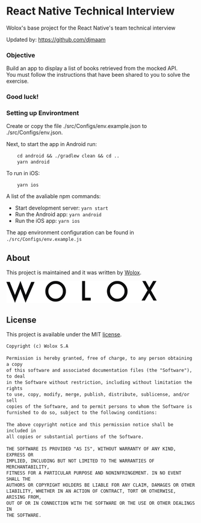 # React Native Technical Interview

Wolox's base project for the React Native's team technical interview

Updated by: https://github.com/djmaam

### Objective

Build an app to display a list of books retrieved from the mocked API.  
You must follow the instructions that have been shared to you to solve the exercise.

### Good luck!

### Setting up Environtment

Create or copy the file ./src/Configs/env.example.json to ./src/Configs/env.json.

Next, to start the app in Android run:

```shell
    cd android && ./gradlew clean && cd ..
    yarn android
```

To run in iOS:

```shell
    yarn ios
```

A list of the avaliable npm commands:

- Start development server: `yarn start`
- Run the Android app: `yarn android`
- Run the iOS app: `yarn ios`

The app environment configuration can be found in `./src/Configs/env.example.js`

## <a name="topic-about"></a> About

This project is maintained and it was written by [Wolox](http://www.wolox.com.ar).

![Wolox](https://raw.githubusercontent.com/Wolox/press-kit/master/logos/logo_banner.png)

## <a name="topic-license"></a> License

This project is available under the MIT [license](https://raw.githubusercontent.com/Wolox/wolmo-core-android/master/LICENSE.md).

    Copyright (c) Wolox S.A

    Permission is hereby granted, free of charge, to any person obtaining a copy
    of this software and associated documentation files (the "Software"), to deal
    in the Software without restriction, including without limitation the rights
    to use, copy, modify, merge, publish, distribute, sublicense, and/or sell
    copies of the Software, and to permit persons to whom the Software is
    furnished to do so, subject to the following conditions:

    The above copyright notice and this permission notice shall be included in
    all copies or substantial portions of the Software.

    THE SOFTWARE IS PROVIDED "AS IS", WITHOUT WARRANTY OF ANY KIND, EXPRESS OR
    IMPLIED, INCLUDING BUT NOT LIMITED TO THE WARRANTIES OF MERCHANTABILITY,
    FITNESS FOR A PARTICULAR PURPOSE AND NONINFRINGEMENT. IN NO EVENT SHALL THE
    AUTHORS OR COPYRIGHT HOLDERS BE LIABLE FOR ANY CLAIM, DAMAGES OR OTHER
    LIABILITY, WHETHER IN AN ACTION OF CONTRACT, TORT OR OTHERWISE, ARISING FROM,
    OUT OF OR IN CONNECTION WITH THE SOFTWARE OR THE USE OR OTHER DEALINGS IN
    THE SOFTWARE.
